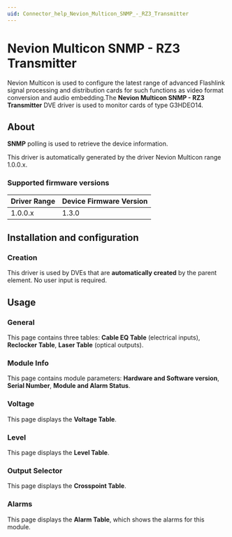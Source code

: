 ```yaml
---
uid: Connector_help_Nevion_Multicon_SNMP_-_RZ3_Transmitter
---
```


# Nevion Multicon SNMP - RZ3 Transmitter

Nevion Multicon is used to configure the latest range of advanced Flashlink signal processing and distribution cards for such functions as video format conversion and audio embedding.The **Nevion Multicon SNMP - RZ3 Transmitter** DVE driver is used to monitor cards of type G3HDEO14.

## About

**SNMP** polling is used to retrieve the device information.

This driver is automatically generated by the driver Nevion Multicon range 1.0.0.x.

### Supported firmware versions

| **Driver Range** | **Device Firmware Version** |
|------------------|-----------------------------|
| 1.0.0.x          | 1.3.0                       |

## Installation and configuration

### Creation

This driver is used by DVEs that are **automatically created** by the parent element. No user input is required.

## Usage

### General

This page contains three tables: **Cable EQ Table** (electrical inputs), **Reclocker Table**, **Laser Table** (optical outputs).

### Module Info

This page contains module parameters: **Hardware and Software version**, **Serial Number**, **Module and Alarm Status**.

### Voltage

This page displays the **Voltage Table**.

### Level

This page displays the **Level Table**.

### Output Selector

This page displays the **Crosspoint Table**.

### Alarms

This page displays the **Alarm Table**, which shows the alarms for this module.
